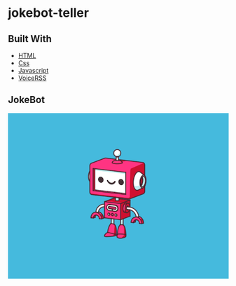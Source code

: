 # jokebot-teller

## Built With

* [HTML](https://en.wikipedia.org/wiki/HTML)
* [Css](https://en.wikipedia.org/wiki/CSS)
* [Javascript](https://www.javascript.com)
* [VoiceRSS](http://www.voicerss.org/)

## JokeBot
<p align="center">
<img src="./styles/robot.gif" />
  </p>
